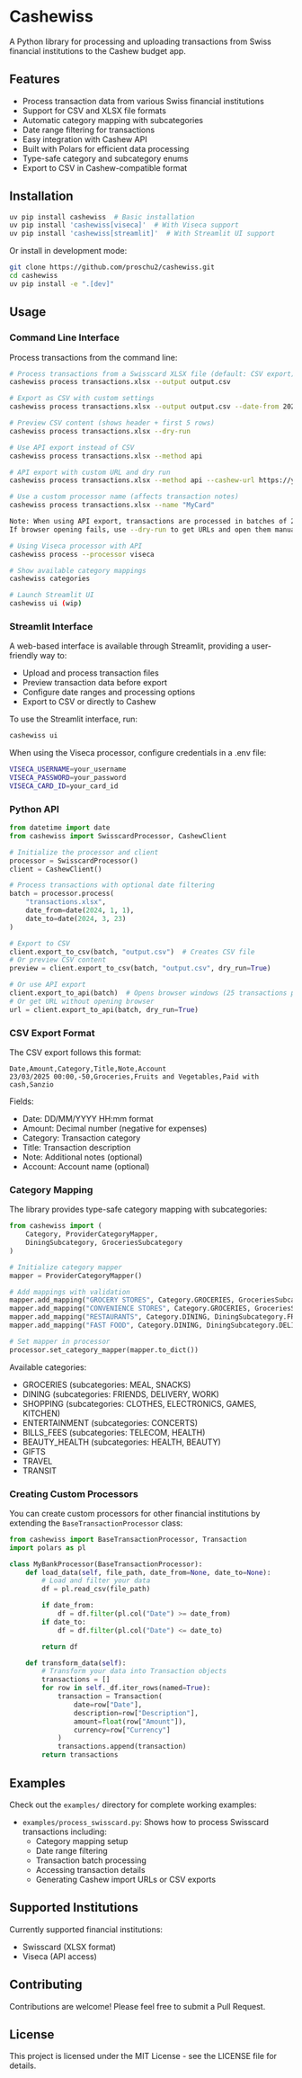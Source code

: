 # Cashewiss

A Python library for processing and uploading transactions from Swiss financial institutions to the Cashew budget app.

## Features

- Process transaction data from various Swiss financial institutions
- Support for CSV and XLSX file formats
- Automatic category mapping with subcategories
- Date range filtering for transactions
- Easy integration with Cashew API
- Built with Polars for efficient data processing
- Type-safe category and subcategory enums
- Export to CSV in Cashew-compatible format

## Installation

```bash
uv pip install cashewiss  # Basic installation
uv pip install 'cashewiss[viseca]'  # With Viseca support
uv pip install 'cashewiss[streamlit]'  # With Streamlit UI support
```

Or install in development mode:

```bash
git clone https://github.com/proschu2/cashewiss.git
cd cashewiss
uv pip install -e ".[dev]"
```

## Usage

### Command Line Interface

Process transactions from the command line:

```bash
# Process transactions from a Swisscard XLSX file (default: CSV export)
cashewiss process transactions.xlsx --output output.csv

# Export as CSV with custom settings
cashewiss process transactions.xlsx --output output.csv --date-from 2024-01-01 --date-to 2024-03-23

# Preview CSV content (shows header + first 5 rows)
cashewiss process transactions.xlsx --dry-run

# Use API export instead of CSV
cashewiss process transactions.xlsx --method api

# API export with custom URL and dry run
cashewiss process transactions.xlsx --method api --cashew-url https://your-cashew-url.com --dry-run

# Use a custom processor name (affects transaction notes)
cashewiss process transactions.xlsx --name "MyCard"

Note: When using API export, transactions are processed in batches of 25 to handle URL length limits.
If browser opening fails, use --dry-run to get URLs and open them manually.

# Using Viseca processor with API
cashewiss process --processor viseca

# Show available category mappings
cashewiss categories

# Launch Streamlit UI
cashewiss ui (wip)
```

### Streamlit Interface

A web-based interface is available through Streamlit, providing a user-friendly way to:
- Upload and process transaction files
- Preview transaction data before export
- Configure date ranges and processing options
- Export to CSV or directly to Cashew

To use the Streamlit interface, run:
```bash
cashewiss ui
```

When using the Viseca processor, configure credentials in a .env file:
```bash
VISECA_USERNAME=your_username
VISECA_PASSWORD=your_password
VISECA_CARD_ID=your_card_id
```

### Python API

```python
from datetime import date
from cashewiss import SwisscardProcessor, CashewClient

# Initialize the processor and client
processor = SwisscardProcessor()
client = CashewClient()

# Process transactions with optional date filtering
batch = processor.process(
    "transactions.xlsx",
    date_from=date(2024, 1, 1),
    date_to=date(2024, 3, 23)
)

# Export to CSV
client.export_to_csv(batch, "output.csv")  # Creates CSV file
# Or preview CSV content
preview = client.export_to_csv(batch, "output.csv", dry_run=True)

# Or use API export
client.export_to_api(batch)  # Opens browser windows (25 transactions per batch)
# Or get URL without opening browser
url = client.export_to_api(batch, dry_run=True)
```

### CSV Export Format

The CSV export follows this format:
```
Date,Amount,Category,Title,Note,Account
23/03/2025 00:00,-50,Groceries,Fruits and Vegetables,Paid with cash,Sanzio
```

Fields:
- Date: DD/MM/YYYY HH:mm format
- Amount: Decimal number (negative for expenses)
- Category: Transaction category
- Title: Transaction description
- Note: Additional notes (optional)
- Account: Account name (optional)

### Category Mapping

The library provides type-safe category mapping with subcategories:

```python
from cashewiss import (
    Category, ProviderCategoryMapper,
    DiningSubcategory, GroceriesSubcategory
)

# Initialize category mapper
mapper = ProviderCategoryMapper()

# Add mappings with validation
mapper.add_mapping("GROCERY STORES", Category.GROCERIES, GroceriesSubcategory.MEAL)
mapper.add_mapping("CONVENIENCE STORES", Category.GROCERIES, GroceriesSubcategory.SNACKS)
mapper.add_mapping("RESTAURANTS", Category.DINING, DiningSubcategory.FRIENDS)
mapper.add_mapping("FAST FOOD", Category.DINING, DiningSubcategory.DELIVERY)

# Set mapper in processor
processor.set_category_mapper(mapper.to_dict())
```

Available categories:
- GROCERIES (subcategories: MEAL, SNACKS)
- DINING (subcategories: FRIENDS, DELIVERY, WORK)
- SHOPPING (subcategories: CLOTHES, ELECTRONICS, GAMES, KITCHEN)
- ENTERTAINMENT (subcategories: CONCERTS)
- BILLS_FEES (subcategories: TELECOM, HEALTH)
- BEAUTY_HEALTH (subcategories: HEALTH, BEAUTY)
- GIFTS
- TRAVEL
- TRANSIT

### Creating Custom Processors

You can create custom processors for other financial institutions by extending the `BaseTransactionProcessor` class:

```python
from cashewiss import BaseTransactionProcessor, Transaction
import polars as pl

class MyBankProcessor(BaseTransactionProcessor):
    def load_data(self, file_path, date_from=None, date_to=None):
        # Load and filter your data
        df = pl.read_csv(file_path)

        if date_from:
            df = df.filter(pl.col("Date") >= date_from)
        if date_to:
            df = df.filter(pl.col("Date") <= date_to)

        return df

    def transform_data(self):
        # Transform your data into Transaction objects
        transactions = []
        for row in self._df.iter_rows(named=True):
            transaction = Transaction(
                date=row["Date"],
                description=row["Description"],
                amount=float(row["Amount"]),
                currency=row["Currency"]
            )
            transactions.append(transaction)
        return transactions
```

## Examples

Check out the `examples/` directory for complete working examples:

- `examples/process_swisscard.py`: Shows how to process Swisscard transactions including:
  - Category mapping setup
  - Date range filtering
  - Transaction batch processing
  - Accessing transaction details
  - Generating Cashew import URLs or CSV exports

## Supported Institutions

Currently supported financial institutions:

- Swisscard (XLSX format)
- Viseca (API access)

## Contributing

Contributions are welcome! Please feel free to submit a Pull Request.

## License

This project is licensed under the MIT License - see the LICENSE file for details.
